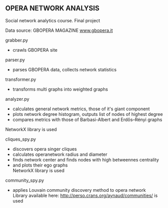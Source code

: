 OPERA NETWORK ANALYSIS
----------------------

Social network analytics course. Final project

Data source: GBOPERA MAGAZINE www.gbopera.it

grabber.py 
- crawls GBOPERA site

parser.py 
- parses GBOPERA data, collects network statistics

transformer.py 
- transforms multi graphs into weighted graphs
    
analyzer.py
- calculates general network metrics, those of it's giant component
- plots network degree histogram, outputs list of nodes of highest degree
- compares metrics with those of Barbasi-Albert and Erdős–Rényi graphs

NetworkX library is used

cliques_spy.py 
- discovers opera singer cliques
- calculates operanetwork radius and diameter
- finds network center and finds nodes with high betweennes centrality
- and plots their ego graphs<br />
NetworkX library is used
      
community_spy.py
- applies Louvain community discovery method to opera network<br /> 
Library available here: http://perso.crans.org/aynaud/communities/ is used